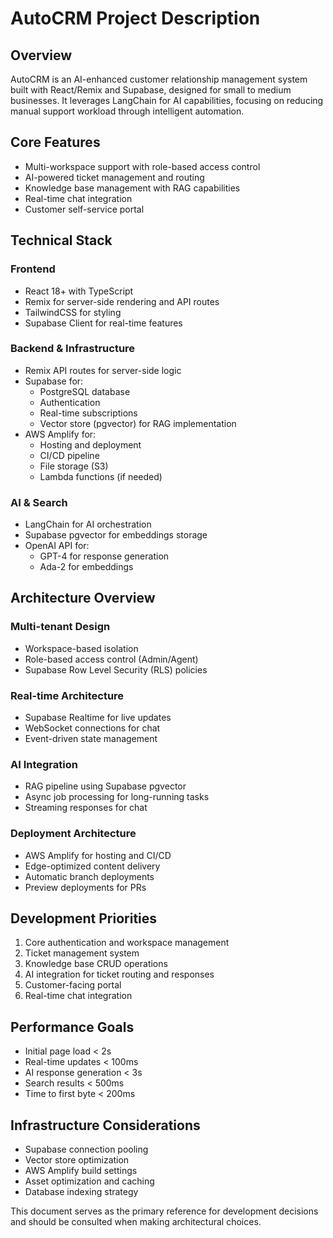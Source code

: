 # AutoCRM Project Description

## Overview
AutoCRM is an AI-enhanced customer relationship management system built with React/Remix and Supabase, designed for small to medium businesses. It leverages LangChain for AI capabilities, focusing on reducing manual support workload through intelligent automation.

## Core Features
- Multi-workspace support with role-based access control
- AI-powered ticket management and routing
- Knowledge base management with RAG capabilities
- Real-time chat integration
- Customer self-service portal

## Technical Stack

### Frontend
- React 18+ with TypeScript
- Remix for server-side rendering and API routes
- TailwindCSS for styling
- Supabase Client for real-time features

### Backend & Infrastructure
- Remix API routes for server-side logic
- Supabase for:
  - PostgreSQL database
  - Authentication
  - Real-time subscriptions
  - Vector store (pgvector) for RAG implementation
- AWS Amplify for:
  - Hosting and deployment
  - CI/CD pipeline
  - File storage (S3)
  - Lambda functions (if needed)

### AI & Search
- LangChain for AI orchestration
- Supabase pgvector for embeddings storage
- OpenAI API for:
  - GPT-4 for response generation
  - Ada-2 for embeddings

## Architecture Overview

### Multi-tenant Design
- Workspace-based isolation
- Role-based access control (Admin/Agent)
- Supabase Row Level Security (RLS) policies

### Real-time Architecture
- Supabase Realtime for live updates
- WebSocket connections for chat
- Event-driven state management

### AI Integration
- RAG pipeline using Supabase pgvector
- Async job processing for long-running tasks
- Streaming responses for chat

### Deployment Architecture
- AWS Amplify for hosting and CI/CD
- Edge-optimized content delivery
- Automatic branch deployments
- Preview deployments for PRs

## Development Priorities
1. Core authentication and workspace management
2. Ticket management system
3. Knowledge base CRUD operations
4. AI integration for ticket routing and responses
5. Customer-facing portal
6. Real-time chat integration

## Performance Goals
- Initial page load < 2s
- Real-time updates < 100ms
- AI response generation < 3s
- Search results < 500ms
- Time to first byte < 200ms

## Infrastructure Considerations
- Supabase connection pooling
- Vector store optimization
- AWS Amplify build settings
- Asset optimization and caching
- Database indexing strategy

This document serves as the primary reference for development decisions and should be consulted when making architectural choices.